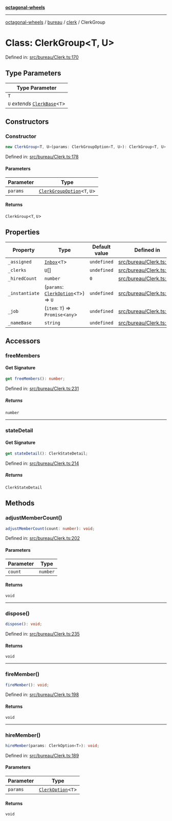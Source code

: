 [**octagonal-wheels**](../../../README.md)

***

[octagonal-wheels](../../../modules.md) / [bureau](../../README.md) / [clerk](../README.md) / ClerkGroup

# Class: ClerkGroup\<T, U\>

Defined in: [src/bureau/Clerk.ts:170](https://github.com/vrtmrz/octagonal-wheels/blob/main/src/bureau/Clerk.ts#L170)

## Type Parameters

| Type Parameter |
| ------ |
| `T` |
| `U` *extends* [`ClerkBase`](../ClerkBase/README.md)\<`T`\> |

## Constructors

### Constructor

```ts
new ClerkGroup<T, U>(params: ClerkGroupOption<T, U>): ClerkGroup<T, U>;
```

Defined in: [src/bureau/Clerk.ts:178](https://github.com/vrtmrz/octagonal-wheels/blob/main/src/bureau/Clerk.ts#L178)

#### Parameters

| Parameter | Type |
| ------ | ------ |
| `params` | [`ClerkGroupOption`](../ClerkGroupOption/README.md)\<`T`, `U`\> |

#### Returns

`ClerkGroup`\<`T`, `U`\>

## Properties

| Property | Type | Default value | Defined in |
| ------ | ------ | ------ | ------ |
| <a id="_assigned"></a> `_assigned` | [`Inbox`](../../inbox/Inbox/README.md)\<`T`\> | `undefined` | [src/bureau/Clerk.ts:173](https://github.com/vrtmrz/octagonal-wheels/blob/main/src/bureau/Clerk.ts#L173) |
| <a id="_clerks"></a> `_clerks` | `U`[] | `undefined` | [src/bureau/Clerk.ts:171](https://github.com/vrtmrz/octagonal-wheels/blob/main/src/bureau/Clerk.ts#L171) |
| <a id="_hiredcount"></a> `_hiredCount` | `number` | `0` | [src/bureau/Clerk.ts:174](https://github.com/vrtmrz/octagonal-wheels/blob/main/src/bureau/Clerk.ts#L174) |
| <a id="_instantiate"></a> `_instantiate` | (`params`: [`ClerkOption`](../ClerkOption/README.md)\<`T`\>) => `U` | `undefined` | [src/bureau/Clerk.ts:176](https://github.com/vrtmrz/octagonal-wheels/blob/main/src/bureau/Clerk.ts#L176) |
| <a id="_job"></a> `_job` | (`item`: `T`) => `Promise`\<`any`\> | `undefined` | [src/bureau/Clerk.ts:175](https://github.com/vrtmrz/octagonal-wheels/blob/main/src/bureau/Clerk.ts#L175) |
| <a id="_namebase"></a> `_nameBase` | `string` | `undefined` | [src/bureau/Clerk.ts:172](https://github.com/vrtmrz/octagonal-wheels/blob/main/src/bureau/Clerk.ts#L172) |

## Accessors

### freeMembers

#### Get Signature

```ts
get freeMembers(): number;
```

Defined in: [src/bureau/Clerk.ts:231](https://github.com/vrtmrz/octagonal-wheels/blob/main/src/bureau/Clerk.ts#L231)

##### Returns

`number`

***

### stateDetail

#### Get Signature

```ts
get stateDetail(): ClerkStateDetail;
```

Defined in: [src/bureau/Clerk.ts:214](https://github.com/vrtmrz/octagonal-wheels/blob/main/src/bureau/Clerk.ts#L214)

##### Returns

`ClerkStateDetail`

## Methods

### adjustMemberCount()

```ts
adjustMemberCount(count: number): void;
```

Defined in: [src/bureau/Clerk.ts:202](https://github.com/vrtmrz/octagonal-wheels/blob/main/src/bureau/Clerk.ts#L202)

#### Parameters

| Parameter | Type |
| ------ | ------ |
| `count` | `number` |

#### Returns

`void`

***

### dispose()

```ts
dispose(): void;
```

Defined in: [src/bureau/Clerk.ts:235](https://github.com/vrtmrz/octagonal-wheels/blob/main/src/bureau/Clerk.ts#L235)

#### Returns

`void`

***

### fireMember()

```ts
fireMember(): void;
```

Defined in: [src/bureau/Clerk.ts:198](https://github.com/vrtmrz/octagonal-wheels/blob/main/src/bureau/Clerk.ts#L198)

#### Returns

`void`

***

### hireMember()

```ts
hireMember(params: ClerkOption<T>): void;
```

Defined in: [src/bureau/Clerk.ts:189](https://github.com/vrtmrz/octagonal-wheels/blob/main/src/bureau/Clerk.ts#L189)

#### Parameters

| Parameter | Type |
| ------ | ------ |
| `params` | [`ClerkOption`](../ClerkOption/README.md)\<`T`\> |

#### Returns

`void`

